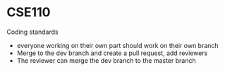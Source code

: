 # CSE110
Coding standards
- everyone working on their own part should work on their own branch
- Merge to the dev branch and create a pull request, add reviewers
- The reviewer can merge the dev branch to the master branch
